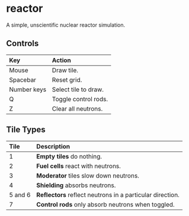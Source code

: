 # reactor

A simple, unscientific nuclear reactor simulation.

## Controls

| Key         | Action               |
| :---------- | :------------------- |
| Mouse       | Draw tile.           |
| Spacebar    | Reset grid.          |
| Number keys | Select tile to draw. |
| Q           | Toggle control rods. |
| Z           | Clear all neutrons.  |

## Tile Types

| Tile    | Description                                                |
| :------ | :--------------------------------------------------------- |
| 1       | **Empty tiles** do nothing.                                |
| 2       | **Fuel cells** react with neutrons.                        |
| 3       | **Moderator** tiles slow down neutrons.                    |
| 4       | **Shielding** absorbs neutrons.                            |
| 5 and 6 | **Reflectors** reflect neutrons in a particular direction. |
| 7       | **Control rods** only absorb neutrons when toggled.        |

